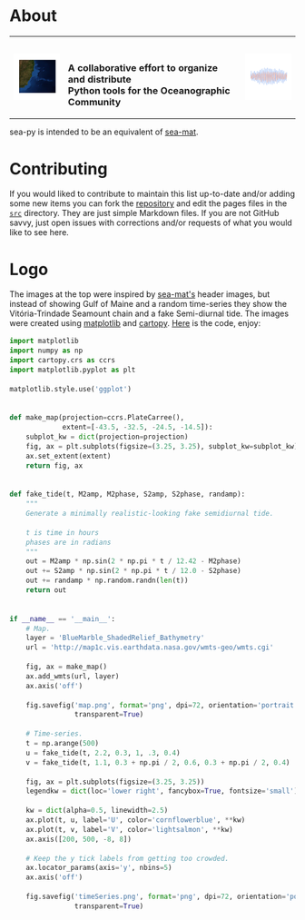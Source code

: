 # About

<table summary="Title">
    <tr>
        <td><img src="../img/map.png" alt="South Atlantic Bathymetry"/></td>
        <td><h3><br/>A collaborative effort to organize and distribute<br/>
        Python tools for the Oceanographic Community</h3></td>
        <td><img src="../img/timeSeries.png" alt="time series plot"/></td>
    </tr>
</table>


sea-py is intended to be an equivalent of
[sea-mat](https://sea-mat.github.io/sea-mat/).

# Contributing

If you would liked to contribute to maintain this list up-to-date and/or adding
some new items you can fork the
[repository](https://github.com/ocefpaf/sea-py#fork-destination-box) and edit
the pages files in the
[`src`](https://github.com/ocefpaf/sea-py/tree/master/src) directory.  They are
just simple Markdown files.  If you are not GitHub savvy, just open issues with
corrections and/or requests of what you would like to see here.

# Logo

The images at the top were inspired by
[sea-mat's](https://sea-mat.github.io/sea-mat/) header images,
but instead of showing Gulf of Maine and a random time-series they show the
Vitória-Trindade Seamount chain and a fake Semi-diurnal tide.  The images were
created using [matplotlib](http://matplotlib.org/)
and [cartopy](http://scitools.org.uk/cartopy/docs/latest/index.html).
[Here](./code/title_pics.py) is the code, enjoy:

```python
import matplotlib
import numpy as np
import cartopy.crs as ccrs
import matplotlib.pyplot as plt

matplotlib.style.use('ggplot')


def make_map(projection=ccrs.PlateCarree(),
             extent=[-43.5, -32.5, -24.5, -14.5]):
    subplot_kw = dict(projection=projection)
    fig, ax = plt.subplots(figsize=(3.25, 3.25), subplot_kw=subplot_kw)
    ax.set_extent(extent)
    return fig, ax


def fake_tide(t, M2amp, M2phase, S2amp, S2phase, randamp):
    """
    Generate a minimally realistic-looking fake semidiurnal tide.

    t is time in hours
    phases are in radians
    """
    out = M2amp * np.sin(2 * np.pi * t / 12.42 - M2phase)
    out += S2amp * np.sin(2 * np.pi * t / 12.0 - S2phase)
    out += randamp * np.random.randn(len(t))
    return out


if __name__ == '__main__':
    # Map.
    layer = 'BlueMarble_ShadedRelief_Bathymetry'
    url = 'http://map1c.vis.earthdata.nasa.gov/wmts-geo/wmts.cgi'

    fig, ax = make_map()
    ax.add_wmts(url, layer)
    ax.axis('off')

    fig.savefig('map.png', format='png', dpi=72, orientation='portrait',
                transparent=True)

    # Time-series.
    t = np.arange(500)
    u = fake_tide(t, 2.2, 0.3, 1, .3, 0.4)
    v = fake_tide(t, 1.1, 0.3 + np.pi / 2, 0.6, 0.3 + np.pi / 2, 0.4)

    fig, ax = plt.subplots(figsize=(3.25, 3.25))
    legendkw = dict(loc='lower right', fancybox=True, fontsize='small')

    kw = dict(alpha=0.5, linewidth=2.5)
    ax.plot(t, u, label='U', color='cornflowerblue', **kw)
    ax.plot(t, v, label='V', color='lightsalmon', **kw)
    ax.axis([200, 500, -8, 8])

    # Keep the y tick labels from getting too crowded.
    ax.locator_params(axis='y', nbins=5)
    ax.axis('off')

    fig.savefig('timeSeries.png', format='png', dpi=72, orientation='portrait',
                transparent=True)
```
